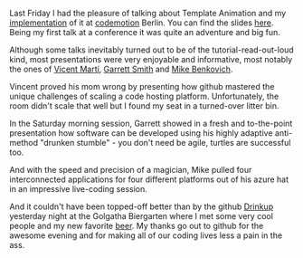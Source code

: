 Last Friday I had the pleasure of talking about Template Animation and my [implementation] of it at [codemotion] Berlin. You can find the slides [here]. Being my first talk at a conference it was quite an adventure and big fun.

Although some talks inevitably turned out to be of the tutorial-read-out-loud kind, most presentations were very enjoyable and informative, most notably the ones of [Vicent Martí], [Garrett Smith] and [Mike Benkovich].

Vincent proved his mom wrong by presenting how github mastered the unique challenges of scaling a code hosting platform. Unfortunately, the room didn't scale that well but I found my seat in a turned-over litter bin. 

In the Saturday morning session, Garrett showed in a fresh and to-the-point presentation how software can be developed using his highly adaptive anti-method "drunken stumble" - you don't need be agile, turtles are successful too.

And with the speed and precision of a magician, Mike pulled four interconnected applications for four different platforms out of his azure hat in an impressive live-coding session.

And it couldn't have been topped-off better than by the github [Drinkup] yesterday night at the Golgatha Biergarten where I met some very cool people and my new favorite [beer]. My thanks go out to github for the awesome evening and for making all of our coding lives less a pain in the ass.

[implementation]: https://github.com/watoki/tempan
[codemotion]: http://berlin.codemotionworld.com/
[here]: static/res/nikolas_martens__tempan_talk__commented.pdf

[Vicent Martí]: https://twitter.com/vmg
[Garrett Smith]: http://www.gar1t.com/
[Mike Benkovich]: http://www.benkotips.com/
[Drinkup]: https://github.com/blog/1501-drinkup-in-berlin-tomorrow
[beer]: http://www.brauerei-karg.de/